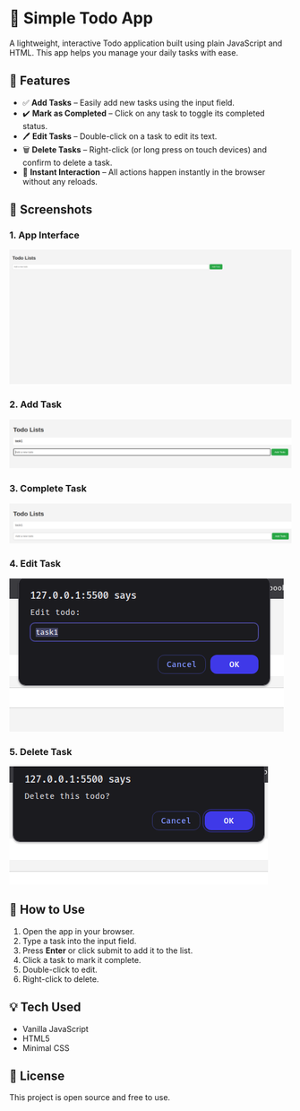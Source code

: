 # 📝 Simple Todo App

A lightweight, interactive Todo application built using plain JavaScript and HTML. This app helps you manage your daily tasks with ease.

## 🚀 Features

- ✅ **Add Tasks** – Easily add new tasks using the input field.
- ✔️ **Mark as Completed** – Click on any task to toggle its completed status.
- 🖊️ **Edit Tasks** – Double-click on a task to edit its text.
- 🗑️ **Delete Tasks** – Right-click (or long press on touch devices) and confirm to delete a task.
- 🎯 **Instant Interaction** – All actions happen instantly in the browser without any reloads.

## 📸 Screenshots

### 1. App Interface
![App Interface](images/1.png)

### 2. Add Task
![Add Task](images/2.png)

### 3. Complete Task
![Complete Task](images/3.png)

### 4. Edit Task
![Edit Task](images/4.png)

### 5. Delete Task
![Delete Task](images/5.png)


## 📂 How to Use

1. Open the app in your browser.
2. Type a task into the input field.
3. Press **Enter** or click submit to add it to the list.
4. Click a task to mark it complete.
5. Double-click to edit.
6. Right-click to delete.

## 💡 Tech Used

- Vanilla JavaScript
- HTML5
- Minimal CSS

## 📄 License

This project is open source and free to use.
